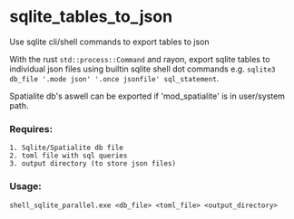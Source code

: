 # sqlite_tables_to_json
Use sqlite cli/shell commands to export tables to json

With the rust `std::process::Command` and rayon, export sqlite tables to individual json files using builtin
sqlite shell dot commands e.g. `sqlite3 db_file '.mode json' '.once jsonfile' sql_statement`. 

Spatialite db's aswell can be exported if 'mod_spatialite' is in user/system path.

### Requires:

    1. Sqlite/Spatialite db file
    2. toml file with sql queries
    3. output directory (to store json files)

### Usage:

`shell_sqlite_parallel.exe <db_file> <toml_file> <output_directory>`


